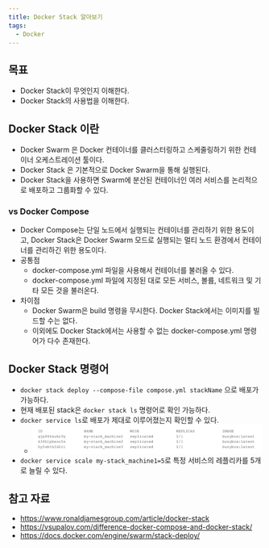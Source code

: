 ```yaml
---
title: Docker Stack 알아보기
tags:
  - Docker
---
```

## 목표

- Docker Stack이 무엇인지 이해한다.
- Docker Stack의 사용법을 이해한다.

## Docker Stack 이란

- Docker Swarm 은 Docker 컨테이너를 클러스터링하고 스케줄링하기 위한 컨테이너 오케스트레이션 툴이다.
- Docker Stack 은 기본적으로 Docker Swarm을 통해 실행된다.
- Docker Stack을 사용하면 Swarm에 분산된 컨테이너인 여러 서비스를 논리적으로 배포하고 그룹화할 수 있다.

### vs Docker Compose

- Docker Compose는 단일 노드에서 실행되는 컨테이너를 관리하기 위한 용도이고, Docker Stack은 Docker Swarm 모드로 실행되는 멀티 노드 환경에서 컨테이너를 관리하긴 위한 용도이다.
- 공통점
	- docker-compose.yml 파일을 사용해서 컨테이너를 불러올 수 있다.
	- docker-compose.yml 파일에 지정된 대로 모든 서비스, 볼륨, 네트워크 및 기타 모든 것을 불러온다.
- 차이점
	- Docker Swarm은 build 명령을 무시한다. Docker Stack에서는 이미지를 빌드할 수는 없다.
	- 이외에도 Docker Stack에서는 사용할 수 없는 docker-compose.yml 명령어가 다수 존재한다.

## Docker Stack 명령어

- `docker stack deploy --compose-file compose.yml stackName` 으로 배포가 가능하다.
- 현재 배포된 stack은 `docker stack ls` 명령어로 확인 가능하다.
- `docker service ls`로 배포가 제대로 이루어졌는지 확인할 수 있다.
	- ![](assets/Pasted%20image%2020250131232809.png)
- `docker service scale my-stack_machine1=5`로 특정 서비스의 레플리카를 5개로 늘릴 수 있다.

## 참고 자료

- https://www.ronaldjamesgroup.com/article/docker-stack
- https://vsupalov.com/difference-docker-compose-and-docker-stack/
- https://docs.docker.com/engine/swarm/stack-deploy/
